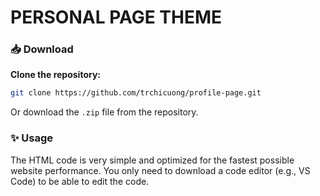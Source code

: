 # PERSONAL PAGE THEME

### 📥 Download
**Clone the repository:**
```bash
git clone https://github.com/trchicuong/profile-page.git
```
Or download the `.zip` file from the repository.

### ✨ Usage
The HTML code is very simple and optimized for the fastest possible website performance. You only need to download a code editor (e.g., VS Code) to be able to edit the code.
